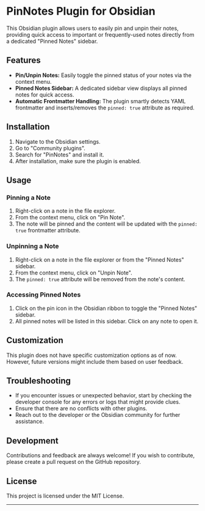 # PinNotes Plugin for Obsidian

This Obsidian plugin allows users to easily pin and unpin their notes, providing quick access to important or frequently-used notes directly from a dedicated "Pinned Notes" sidebar.

## Features

- **Pin/Unpin Notes:** Easily toggle the pinned status of your notes via the context menu.
- **Pinned Notes Sidebar:** A dedicated sidebar view displays all pinned notes for quick access.
- **Automatic Frontmatter Handling:** The plugin smartly detects YAML frontmatter and inserts/removes the `pinned: true` attribute as required.

## Installation

1. Navigate to the Obsidian settings.
2. Go to "Community plugins".
3. Search for "PinNotes" and install it.
4. After installation, make sure the plugin is enabled.

## Usage

### Pinning a Note

1. Right-click on a note in the file explorer.
2. From the context menu, click on "Pin Note".
3. The note will be pinned and the content will be updated with the `pinned: true` frontmatter attribute.

### Unpinning a Note

1. Right-click on a note in the file explorer or from the "Pinned Notes" sidebar.
2. From the context menu, click on "Unpin Note".
3. The `pinned: true` attribute will be removed from the note's content.

### Accessing Pinned Notes

1. Click on the pin icon in the Obsidian ribbon to toggle the "Pinned Notes" sidebar.
2. All pinned notes will be listed in this sidebar. Click on any note to open it.

## Customization

This plugin does not have specific customization options as of now. However, future versions might include them based on user feedback.

## Troubleshooting 

- If you encounter issues or unexpected behavior, start by checking the developer console for any errors or logs that might provide clues.
- Ensure that there are no conflicts with other plugins.
- Reach out to the developer or the Obsidian community for further assistance.

## Development

Contributions and feedback are always welcome! If you wish to contribute, please create a pull request on the GitHub repository.

## License

This project is licensed under the MIT License.

---
